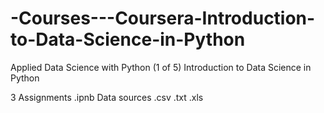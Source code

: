 # -Courses---Coursera-Introduction-to-Data-Science-in-Python
Applied Data Science with Python (1 of 5)
Introduction to Data Science in Python

3 Assignments .ipnb
Data sources .csv .txt .xls
